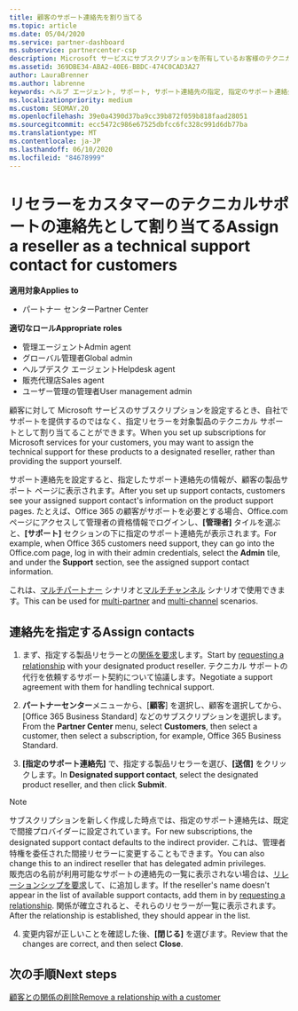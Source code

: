 ```yaml
---
title: 顧客のサポート連絡先を割り当てる
ms.topic: article
ms.date: 05/04/2020
ms.service: partner-dashboard
ms.subservice: partnercenter-csp
description: Microsoft サービスにサブスクリプションを所有しているお客様のテクニカルサポートの連絡先として、リセラーを割り当てる方法について説明します。
ms.assetid: 369DBE34-ABA2-40E6-BBDC-474C0CAD3A27
author: LauraBrenner
ms.author: labrenne
keywords: ヘルプ エージェント, サポート, サポート連絡先の指定, 指定のサポート連絡先
ms.localizationpriority: medium
ms.custom: SEOMAY.20
ms.openlocfilehash: 39e0a4390d37ba9cc39b872f059b818faad28051
ms.sourcegitcommit: ecc5472c986e67525dbfcc6fc328c991d6db77ba
ms.translationtype: MT
ms.contentlocale: ja-JP
ms.lasthandoff: 06/10/2020
ms.locfileid: "84678999"
---
```

# <a name="assign-a-reseller-as-a-technical-support-contact-for-customers"></a><span data-ttu-id="323ad-104">リセラーをカスタマーのテクニカルサポートの連絡先として割り当てる</span><span class="sxs-lookup"><span data-stu-id="323ad-104">Assign a reseller as a technical support contact for customers</span></span>

<span data-ttu-id="323ad-105">**適用対象**</span><span class="sxs-lookup"><span data-stu-id="323ad-105">**Applies to**</span></span>

- <span data-ttu-id="323ad-106">パートナー センター</span><span class="sxs-lookup"><span data-stu-id="323ad-106">Partner Center</span></span>

<span data-ttu-id="323ad-107">**適切なロール**</span><span class="sxs-lookup"><span data-stu-id="323ad-107">**Appropriate roles**</span></span>

- <span data-ttu-id="323ad-108">管理エージェント</span><span class="sxs-lookup"><span data-stu-id="323ad-108">Admin agent</span></span>
- <span data-ttu-id="323ad-109">グローバル管理者</span><span class="sxs-lookup"><span data-stu-id="323ad-109">Global admin</span></span>
- <span data-ttu-id="323ad-110">ヘルプデスク エージェント</span><span class="sxs-lookup"><span data-stu-id="323ad-110">Helpdesk agent</span></span>
- <span data-ttu-id="323ad-111">販売代理店</span><span class="sxs-lookup"><span data-stu-id="323ad-111">Sales agent</span></span>
- <span data-ttu-id="323ad-112">ユーザー管理の管理者</span><span class="sxs-lookup"><span data-stu-id="323ad-112">User management admin</span></span>

<span data-ttu-id="323ad-113">顧客に対して Microsoft サービスのサブスクリプションを設定するとき、自社でサポートを提供するのではなく、指定リセラーを対象製品のテクニカル サポートとして割り当てることができます。</span><span class="sxs-lookup"><span data-stu-id="323ad-113">When you set up subscriptions for Microsoft services for your customers, you may want to assign the technical support for these products to a designated reseller, rather than providing the support yourself.</span></span>

<span data-ttu-id="323ad-114">サポート連絡先を設定すると、指定したサポート連絡先の情報が、顧客の製品サポート ページに表示されます。</span><span class="sxs-lookup"><span data-stu-id="323ad-114">After you set up support contacts, customers see your assigned support contact's information on the product support pages.</span></span> <span data-ttu-id="323ad-115">たとえば、Office 365 の顧客がサポートを必要とする場合、Office.com ページにアクセスして管理者の資格情報でログインし、**[管理者]** タイルを選ぶと、**[サポート]** セクションの下に指定のサポート連絡先が表示されます。</span><span class="sxs-lookup"><span data-stu-id="323ad-115">For example, when Office 365 customers need support, they can go into the Office.com page, log in with their admin credentials, select the **Admin** tile, and under the **Support** section, see the assigned support contact information.</span></span>

<span data-ttu-id="323ad-116">これは、[マルチパートナー](multipartner.md) シナリオと[マルチチャンネル](multichannel.md) シナリオで使用できます。</span><span class="sxs-lookup"><span data-stu-id="323ad-116">This can be used for [multi-partner](multipartner.md) and [multi-channel](multichannel.md) scenarios.</span></span> 

<a href="" id="assigncontacts"></a>
## <a name="assign-contacts"></a><span data-ttu-id="323ad-117">連絡先を指定する</span><span class="sxs-lookup"><span data-stu-id="323ad-117">Assign contacts</span></span>

1.  <span data-ttu-id="323ad-118">まず、指定する製品リセラーとの[関係を要求](request-a-relationship-with-a-customer.md)します。</span><span class="sxs-lookup"><span data-stu-id="323ad-118">Start by [requesting a relationship](request-a-relationship-with-a-customer.md) with your designated product reseller.</span></span> <span data-ttu-id="323ad-119">テクニカル サポートの代行を依頼するサポート契約について協議します。</span><span class="sxs-lookup"><span data-stu-id="323ad-119">Negotiate a support agreement with them for handling technical support.</span></span>

2.  <span data-ttu-id="323ad-120">**パートナーセンター**メニューから、[**顧客**] を選択し、顧客を選択してから、[Office 365 Business Standard] などのサブスクリプションを選択します。</span><span class="sxs-lookup"><span data-stu-id="323ad-120">From the **Partner Center** menu, select **Customers**, then select a customer, then select a subscription, for example, Office 365 Business Standard.</span></span>

3.  <span data-ttu-id="323ad-121">**[指定のサポート連絡先]** で、指定する製品リセラーを選び、**[送信]** をクリックします。</span><span class="sxs-lookup"><span data-stu-id="323ad-121">In  **Designated support contact**, select the designated product reseller, and then click **Submit**.</span></span> 

   >[!NOTE]  
 ><span data-ttu-id="323ad-122">サブスクリプションを新しく作成した時点では、指定のサポート連絡先は、既定で間接プロバイダーに設定されています。</span><span class="sxs-lookup"><span data-stu-id="323ad-122">For new subscriptions, the designated support contact defaults to the indirect provider.</span></span> <span data-ttu-id="323ad-123">これは、管理者特権を委任された間接リセラーに変更することもできます。</span><span class="sxs-lookup"><span data-stu-id="323ad-123">You can also change this to an indirect reseller that has delegated admin privileges.</span></span>    
><span data-ttu-id="323ad-124">販売店の名前が利用可能なサポートの連絡先の一覧に表示されない場合は、[リレーションシップを要求](request-a-relationship-with-a-customer.md)して、に追加します。</span><span class="sxs-lookup"><span data-stu-id="323ad-124">If the reseller's name doesn't appear in the list of available support contacts, add them in by [requesting a relationship](request-a-relationship-with-a-customer.md).</span></span> <span data-ttu-id="323ad-125">関係が確立されると、それらのリセラーが一覧に表示されます。</span><span class="sxs-lookup"><span data-stu-id="323ad-125">After the relationship is established, they should appear in the list.</span></span>  

4.  <span data-ttu-id="323ad-126">変更内容が正しいことを確認した後、**[閉じる]** を選びます。</span><span class="sxs-lookup"><span data-stu-id="323ad-126">Review that the changes are correct, and then select **Close**.</span></span>

## <a name="next-steps"></a><span data-ttu-id="323ad-127">次の手順</span><span class="sxs-lookup"><span data-stu-id="323ad-127">Next steps</span></span>

[<span data-ttu-id="323ad-128">顧客との関係の削除</span><span class="sxs-lookup"><span data-stu-id="323ad-128">Remove a relationship with a customer</span></span>](remove-a-relationship.md)